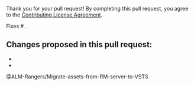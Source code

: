 Thank you for your pull request!
By completing this pull request, you agree to the [Contributing License Agreement](https://github.com/ALM-Rangers/Migrate-assets-from-RM-server-to-VSTS/blob/master/.github/CLA.md).

Fixes # .

Changes proposed in this pull request:  
- 
- 
- 

@ALM-Rangers/Migrate-assets-from-RM-server-to-VSTS 